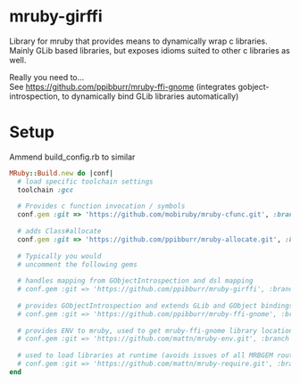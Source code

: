 mruby-girffi
============
Library for mruby that provides means to dynamically wrap c libraries.  
Mainly GLib based libraries, but exposes idioms suited to other c libraries as well.  

Really you need to...  
See https://github.com/ppibburr/mruby-ffi-gnome (integrates gobject-introspection, to dynamically bind GLib libraries automatically)

Setup
===
Ammend build_config.rb to similar
```ruby
MRuby::Build.new do |conf|
  # load specific toolchain settings
  toolchain :gcc
  
  # Provides c function invocation / symbols
  conf.gem :git => 'https://github.com/mobiruby/mruby-cfunc.git', :branch => 'master', :options => '-v'
  
  # adds Class#allocate
  conf.gem :git => 'https://github.com/ppibburr/mruby-allocate.git', :branch => 'master', :options => '-v'
  
  # Typically you would
  # uncomment the following gems
  
  # handles mapping from GObjectIntrospection and dsl mapping
  # conf.gem :git => 'https://github.com/ppibburr/mruby-girffi', :branch => 'master', :options => '-v'
  
  # provides GObjectIntrospection and extends GLib and GObject bindings 
  # conf.gem :git => 'https://github.com/ppibburr/mruby-ffi-gnome', :branch => 'master', :options => '-v'
  
  # provides ENV to mruby, used to get mruby-ffi-gnome library location
  # conf.gem :git => 'https://github.com/mattn/mruby-env.git', :branch => 'master', :options => '-v'
  
  # used to load libraries at runtime (avoids issues of all MRBGEM route)
  # conf.gem :git => 'https://github.com/mattn/mruby-require.git', :branch => 'master', :options => '-v'
end

```
